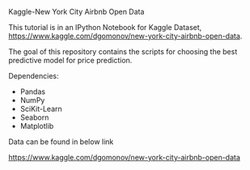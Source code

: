 Kaggle-New York City Airbnb Open Data

This tutorial is in an IPython Notebook for Kaggle Dataset, https://www.kaggle.com/dgomonov/new-york-city-airbnb-open-data.

The goal of this repository contains the scripts for choosing the best predictive model for price prediction. 


Dependencies:

* Pandas
* NumPy
* SciKit-Learn
* Seaborn
* Matplotlib


Data can be found in below link

https://www.kaggle.com/dgomonov/new-york-city-airbnb-open-data